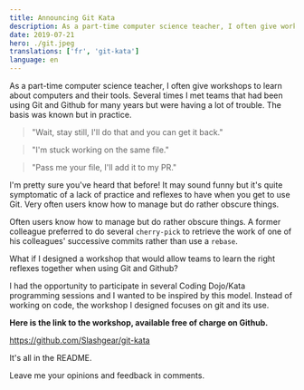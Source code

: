 ```yaml
---
title: Announcing Git Kata
description: As a part-time computer science teacher, I often give workshops to learn about computers and their tools.
date: 2019-07-21
hero: ./git.jpeg
translations: ['fr', 'git-kata']
language: en
---
```


As a part-time computer science teacher, I often give workshops to learn about computers and their tools.
Several times I met teams that had been using Git and Github for many years but were having a lot of trouble.
The basis was known but in practice.

> "Wait, stay still, I'll do that and you can get it back."

> "I'm stuck working on the same file."

> "Pass me your file, I'll add it to my PR."

I'm pretty sure you've heard that before!
It may sound funny but it's quite symptomatic of a lack of practice and reflexes to have when you get to use Git.
Very often users know how to manage but do rather obscure things.

Often users know how to manage but do rather obscure things.
A former colleague preferred to do several `cherry-pick` to retrieve the work of one of his colleagues' successive commits rather than use a `rebase`.

What if I designed a workshop that would allow teams to learn the right reflexes together when using Git and Github?

I had the opportunity to participate in several Coding Dojo/Kata programming sessions and I wanted to be inspired by this model.
Instead of working on code, the workshop I designed focuses on git and its use.

**Here is the link to the workshop, available free of charge on Github.**

https://github.com/Slashgear/git-kata

It's all in the README.

Leave me your opinions and feedback in comments.
